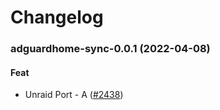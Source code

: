 # Changelog<br>


<a name="adguardhome-sync-0.0.1"></a>
### adguardhome-sync-0.0.1 (2022-04-08)

#### Feat

* Unraid Port - A ([#2438](https://github.com/truecharts/apps/issues/2438))

